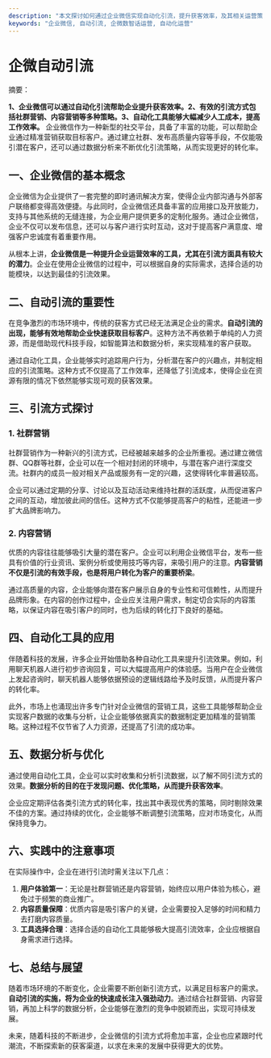 ```yaml
---
description: "本文探讨如何通过企业微信实现自动化引流，提升获客效率，及其相关运营策略。"
keywords: "企业微信, 自动引流, 企微数智话运营, 自动化运营"
---
```

# 企微自动引流

摘要：

**1、企业微信可以通过自动化引流帮助企业提升获客效率。2、有效的引流方式包括社群营销、内容营销等多种策略。3、自动化工具能够大幅减少人工成本，提高工作效率。** 企业微信作为一种新型的社交平台，具备了丰富的功能，可以帮助企业通过精准营销获取目标客户。通过建立社群、发布高质量内容等手段，不仅能吸引潜在客户，还可以通过数据分析来不断优化引流策略，从而实现更好的转化率。

## 一、企业微信的基本概念

企业微信为企业提供了一套完整的即时通讯解决方案，使得企业内部沟通与外部客户联络都变得高效便捷。与此同时，企业微信还具备丰富的应用接口及开放能力，支持与其他系统的无缝连接，为企业用户提供更多的定制化服务。通过企业微信，企业不仅可以发布信息，还可以与客户进行实时互动，这对于提高客户满意度、增强客户忠诚度有着重要作用。

从根本上讲，**企业微信是一种提升企业运营效率的工具，尤其在引流方面具有较大的潜力**。企业在使用企业微信的过程中，可以根据自身的实际需求，选择合适的功能模块，以达到最佳的引流效果。

## 二、自动引流的重要性

在竞争激烈的市场环境中，传统的获客方式已经无法满足企业的需求。**自动引流的出现，能够有效地帮助企业快速获取目标客户**。这种方法不再依赖于单纯的人力资源，而是借助现代科技手段，如智能算法和数据分析，来实现精准的客户获取。

通过自动化工具，企业能够实时追踪用户行为，分析潜在客户的兴趣点，并制定相应的引流策略。这种方式不仅提高了工作效率，还降低了引流成本，使得企业在资源有限的情况下依然能够实现可观的获客效果。

## 三、引流方式探讨

### 1. 社群营销

社群营销作为一种新兴的引流方式，已经被越来越多的企业所重视。通过建立微信群、QQ群等社群，企业可以在一个相对封闭的环境中，与潜在客户进行深度交流。社群内的成员一般对相关产品或服务有一定的兴趣，这使得转化率普遍较高。

企业可以通过定期的分享、讨论以及互动活动来维持社群的活跃度，从而促进客户之间的互动，增加彼此间的信任。这种方式不仅能够提高客户的粘性，还能进一步扩大品牌影响力。

### 2. 内容营销

优质的内容往往能够吸引大量的潜在客户。企业可以利用企业微信平台，发布一些具有价值的行业资讯、案例分析或使用技巧等内容，来吸引用户的注意。**内容营销不仅是引流的有效手段，也是将用户转化为客户的重要桥梁**。

通过高质量的内容，企业能够向潜在客户展示自身的专业性和可信赖性，从而提升品牌形象。在内容的创作过程中，企业应关注用户需求，制定切合实际的内容策略，以保证内容在吸引客户的同时，也为后续的转化打下良好的基础。

## 四、自动化工具的应用

伴随着科技的发展，许多企业开始借助各种自动化工具来提升引流效果。例如，利用聊天机器人进行初步咨询回复，可以大幅提高用户的体验感。当用户在企业微信上发起咨询时，聊天机器人能够依据预设的逻辑线路给予及时反馈，从而提升客户的转化率。

此外，市场上也涌现出许多专门针对企业微信的营销工具，这些工具能够帮助企业实现客户数据的收集与分析，让企业能够依据真实的数据制定更加精准的营销策略。这种过程不仅节省了人力资源，还提高了引流的成功率。

## 五、数据分析与优化

通过使用自动化工具，企业可以实时收集和分析引流数据，以了解不同引流方式的效果。**数据分析的目的在于发现问题、优化策略，从而提升获客效率**。

企业应定期评估各类引流方式的转化率，找出其中表现优秀的策略，同时剔除效果不佳的方案。通过持续的优化，企业能够不断调整引流策略，应对市场变化，从而保持竞争力。

## 六、实践中的注意事项

在实际操作中，企业在进行引流时需关注以下几点：

1. **用户体验第一**：无论是社群营销还是内容营销，始终应以用户体验为核心，避免过于频繁的商业推广。
2. **内容质量保障**：优质内容是吸引客户的关键，企业需要投入足够的时间和精力去打磨内容质量。
3. **工具选择合理**：选择合适的自动化工具能够极大提高引流效率，企业应根据自身需求进行选择。

## 七、总结与展望

随着市场环境的不断变化，企业需要不断创新引流方式，以满足目标客户的需求。**自动引流的实施，将为企业的快速成长注入强劲动力**。通过结合社群营销、内容营销，再加上科学的数据分析，企业能够在激烈的竞争中脱颖而出，实现可持续发展。

未来，随着科技的不断进步，企业微信的引流方式将愈加丰富，企业也应紧跟时代潮流，不断探索新的获客渠道，以求在未来的发展中获得更大的优势。
